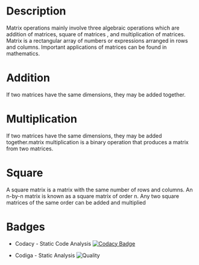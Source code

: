# Description
Matrix operations mainly involve three algebraic operations which are addition of matrices, square of matrices , and multiplication of matrices. Matrix is a rectangular array of numbers or expressions arranged in rows and columns. Important applications of matrices can be found in mathematics.
# Addition
If two matrices have the same dimensions, they may be added together.
# Multiplication
If two matrices have the same dimensions, they may be added together.matrix multiplication is a binary operation that produces a matrix from two matrices.
# Square
A square matrix is a matrix with the same number of rows and columns. An n-by-n matrix is known as a square matrix of order n. Any two square matrices of the same order can be added and multiplied

# Badges
* Codacy - Static Code Analysis
[![Codacy Badge](https://api.codacy.com/project/badge/Grade/d096c9152a8c4737bf2165851e046b95)](https://app.codacy.com/gh/VIGNESH8629/M1_Matrix_Operation?utm_source=github.com&utm_medium=referral&utm_content=VIGNESH8629/M1_Matrix_Operation&utm_campaign=Badge_Grade_Settings)

* Codiga - Static Analysis
![Quality](https://api.codiga.io/project/32390/status/svg)

